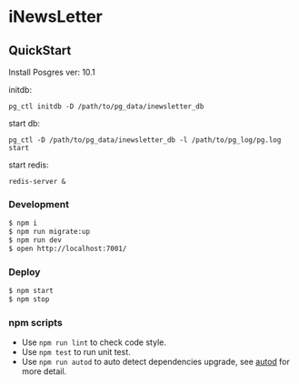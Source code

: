 # iNewsLetter



## QuickStart
Install Posgres ver: 10.1

initdb:

    pg_ctl initdb -D /path/to/pg_data/inewsletter_db

start db:

    pg_ctl -D /path/to/pg_data/inewsletter_db -l /path/to/pg_log/pg.log start


start redis:

    redis-server &

### Development

```bash
$ npm i
$ npm run migrate:up
$ npm run dev
$ open http://localhost:7001/
```

### Deploy

```bash
$ npm start
$ npm stop
```

### npm scripts

- Use `npm run lint` to check code style.
- Use `npm test` to run unit test.
- Use `npm run autod` to auto detect dependencies upgrade, see [autod](https://www.npmjs.com/package/autod) for more detail.
